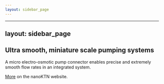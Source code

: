 ```yaml
---
layout: sidebar_page
---
```


---
layout: sidebar_page
---

## Ultra smooth, miniature scale pumping systems 

A micro electro-osmotic pump connector enables precise and extremely smooth flow rates in an integrated system.
<!--break-->
[More](http://newsweaver.co.uk/mntnetwork/e_article001523008.cfm?x=bfWqCvQ,b58dPr8C) on the nanoKTN website.